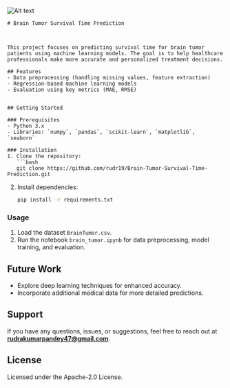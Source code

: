 
![Alt text](https://onco.com/about-cancer/wp-content/uploads/2019/02/Brain_Tumor-1.jpg)
```
# Brain Tumor Survival Time Prediction



This project focuses on predicting survival time for brain tumor patients using machine learning models. The goal is to help healthcare professionals make more accurate and personalized treatment decisions.

## Features
- Data preprocessing (handling missing values, feature extraction)
- Regression-based machine learning models
- Evaluation using key metrics (MAE, RMSE)


## Getting Started

### Prerequisites
- Python 3.x
- Libraries: `numpy`, `pandas`, `scikit-learn`, `matplotlib`, `seaborn`

### Installation
1. Clone the repository:
   ```bash
   git clone https://github.com/rudr19/Brain-Tumor-Survival-Time-Prediction.git
   ```
2. Install dependencies:
   ```bash
   pip install -r requirements.txt
   ```

### Usage
1. Load the dataset `BrainTumor.csv`.
2. Run the notebook `brain_tumor.ipynb` for data preprocessing, model training, and evaluation.


## Future Work
- Explore deep learning techniques for enhanced accuracy.
- Incorporate additional medical data for more detailed predictions.

## **Support**

If you have any questions, issues, or suggestions, feel free to reach out at **[rudrakumarpandey47@gmail.com](mailto:rudrakumarpandey47@gmail.com)**.


## License
Licensed under the Apache-2.0 License.




```


